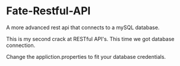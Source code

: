 # Fate-Restful-API
A more advanced rest api that connects to a mySQL database.


This is my second crack at RESTful API's. This time we got database connection. 

Change the appliction.properties to fit your database credentials.

